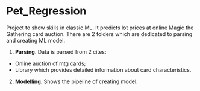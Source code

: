 # Pet_Regression
Project to show skills in classic ML. 
It predicts lot prices at online Magic the Gathering card auction.
There are 2 folders which are dedicated to parsing and creating ML model.
1. **Parsing**. Data is parsed from 2 cites: 
  - Online auction of mtg cards; 
  - Library which provides detailed information about card characteristics.
2. **Modelling**. Shows the pipeline of creating model.
